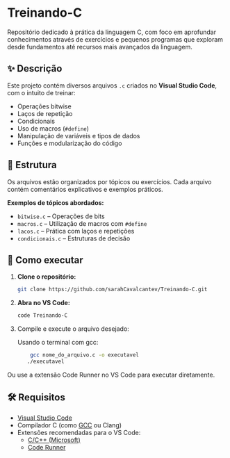 # Treinando-C

Repositório dedicado à prática da linguagem C, com foco em aprofundar conhecimentos através de exercícios e pequenos programas que exploram desde fundamentos até recursos mais avançados da linguagem.


## ✨ Descrição

Este projeto contém diversos arquivos `.c` criados no **Visual Studio Code**, com o intuito de treinar:

- Operações bitwise
- Laços de repetição
- Condicionais 
- Uso de macros (`#define`)
- Manipulação de variáveis e tipos de dados
- Funções e modularização do código

## 📁 Estrutura

Os arquivos estão organizados por tópicos ou exercícios. Cada arquivo contém comentários explicativos e exemplos práticos.

**Exemplos de tópicos abordados:**

- `bitwise.c` – Operações de bits
- `macros.c` – Utilização de macros com `#define`
- `lacos.c` – Prática com laços e repetições
- `condicionais.c` – Estruturas de decisão


## 🚀 Como executar

1. **Clone o repositório:**
  
     ```bash
     git clone https://github.com/sarahCavalcantev/Treinando-C.git
2. **Abra no VS Code:**
   
     ```bash
     code Treinando-C
3. Compile e execute o arquivo desejado:

    Usando o terminal com gcc:
   ```bash
       gcc nome_do_arquivo.c -o executavel
      ./executavel
  Ou use a extensão Code Runner no VS Code para executar diretamente.
  
## 🛠 Requisitos

- [Visual Studio Code](https://code.visualstudio.com/)
- Compilador C (como [GCC](https://gcc.gnu.org/) ou Clang)
- Extensões recomendadas para o VS Code:
  - [C/C++ (Microsoft)](https://marketplace.visualstudio.com/items?itemName=ms-vscode.cpptools)
  - [Code Runner](https://marketplace.visualstudio.com/items?itemName=formulahendry.code-runner)



